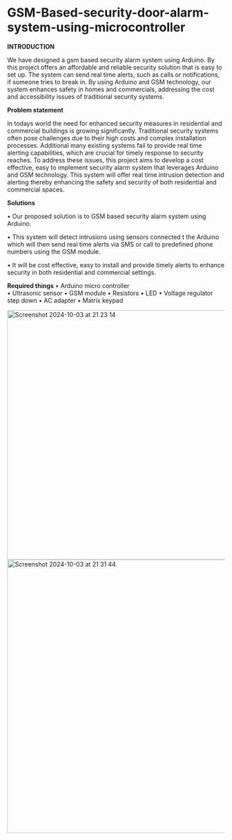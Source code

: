 # GSM-Based-security-door-alarm-system-using-microcontroller

**INTRODUCTION**

We have designed a gsm based security alarm system using Arduino. By this project offers an affordable and reliable security solution that is easy to set up. The system can send real time alerts, such as calls or notifications, if someone tries to break in. By using Arduino and GSM technology, our system enhances safety in homes and commercials, addressing the cost and accessibility issues of traditional security systems.

**Problem statement**

In todays world the need for enhanced security measures in residential and commercial
buildings is growing significantly. Traditional security systems often pose challenges due to
their high costs and complex installation processes. Additional many existing systems fail to
provide real time alerting capabilities, which are crucial for timely response to security reaches.
To address these issues, this project aims to develop a cost effective, easy to implement security
alarm system that leverages Arduino and GSM technology. This system will offer real time
intrusion detection and alerting thereby enhancing the safety and security of both residential
and commercial spaces.

**Solutions**

• Our proposed solution is to GSM based security alarm system using Arduino.

• This system will detect intrusions using sensors connected t the Arduino which will
then send real time alerts via SMS or call to predefined phone numbers using the GSM
module.

• It will be cost effective, easy to install and provide timely alerts to enhance security in
both residential and commercial settings.

**Required things**
• Arduino micro controller<br>
• Ultrasonic sensor
• GSM module
• Resistors
• LED
• Voltage regulator step down
• AC adapter
• Matrix keypad

<img width="578" alt="Screenshot 2024-10-03 at 21 23 14" src="https://github.com/user-attachments/assets/c3f9a32a-88cc-4faa-a088-0723f9f8ea35">

<img width="633" alt="Screenshot 2024-10-03 at 21 31 44" src="https://github.com/user-attachments/assets/71c8be15-9771-458e-9cbc-939c87f34b7b">


